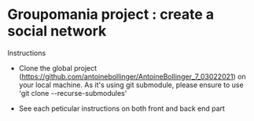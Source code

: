 # Groupomania project : create a social network

Instructions

- Clone the global project (https://github.com/antoinebollinger/AntoineBollinger_7_03022021) on your local machine. As it's using git submodule, please ensure to use 'git clone --recurse-submodules'

- See each peticular instructions on both front and back end part